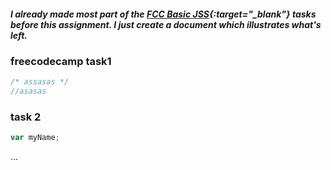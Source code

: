 #####  I already made most part of the [FCC Basic JSS](https://www.freecodecamp.org/codelawer){:target="_blank"} tasks *before this assignment.* I just create a document which illustrates what's left.<br>

### freecodecamp task1
```js 
/* assasas */
//asasas

```

### task 2 
```js
var myName;
```

...<br>

